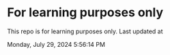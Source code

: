 # For learning purposes only
This repo is for learning purposes only.
Last updated at

Monday, July 29, 2024 5:56:14 PM

